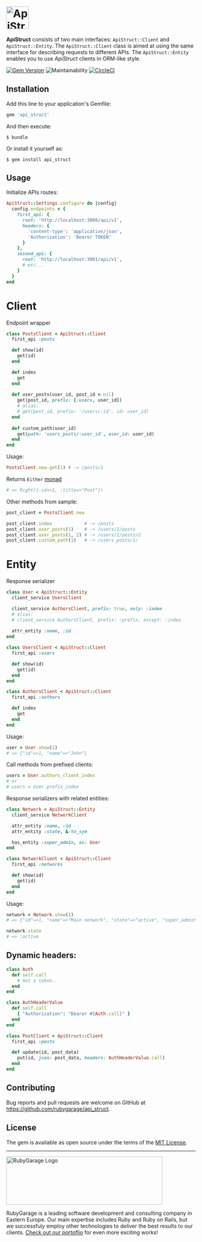 # <img src='https://github.com/rubygarage/api_struct/blob/master/api_struct.svg' height='60' alt='ApiStruct' />

**ApiStruct** consists of two main interfaces: `ApiStruct::Client` and `ApiStruct::Entity`. The `ApiStruct::Client` class is aimed at using the same interface for describing requests to different APIs. The `ApiStruct::Entity` enables you to use *ApiStruct* clients in ORM-like style.

[![Gem Version](https://badge.fury.io/rb/api_struct.svg)](https://badge.fury.io/rb/api_struct)
![Maintainability](https://api.codeclimate.com/v1/badges/dc07c83ccbcaaebc6c44/maintainability)
[![CircleCI](https://circleci.com/gh/rubygarage/api_struct/tree/master.svg?style=svg)](https://circleci.com/gh/rubygarage/api_struct/tree/master)

## Installation

Add this line to your application's Gemfile:

```ruby
gem 'api_struct'
```

And then execute:

    $ bundle

Or install it yourself as:

    $ gem install api_struct

## Usage

Initialize APIs routes:

```ruby
ApiStruct::Settings.configure do |config|
  config.endpoints = {
    first_api: {
      root: 'http://localhost:3000/api/v1',
      headers: {
        'content-type': 'application/json',
        'Authorization': 'Bearer TOKEN'
      }
    },
    second_api: {
      root: 'http://localhost:3001/api/v1',
      # etc...
    }
  }
end
```

# Client
Endpoint wrapper

```ruby
class PostsClient < ApiStruct::Client
  first_api :posts

  def show(id)
    get(id)
  end

  def index
    get
  end
  
  def user_posts(user_id, post_id = nil)
    get(post_id, prefix: [:users, user_id]) 
    # alias: 
    # get(post_id, prefix: '/users/:id', id: user_id)
  end
  
  def custom_path(user_id)
    get(path: 'users_posts/:user_id', user_id: user_id)
  end
end
```

Usage:
```ruby
PostsClient.new.get(1) # -> /posts/1
```
Returns `Either` [monad](https://github.com/dry-rb/dry-monads)
```ruby
# => Right({:id=>1, :title=>"Post"})
```

Other methods from sample:
```ruby
post_client = PostsClient.new

post_client.index            # -> /posts 
post_client.user_posts(1)    # -> /users/1/posts
post_client.user_posts(1, 2) # -> /users/1/posts/2
post_client.custom_path(1)   # -> /users_posts/1/
```


# Entity
Response serializer

```ruby
class User < ApiStruct::Entity
  client_service UsersClient

  client_service AuthorsClient, prefix: true, only: :index
  # alias: 
  # client_service AuthorsClient, prefix: :prefix, except: :index
  
  attr_entity :name, :id
end
```

```ruby
class UsersClient < ApiStruct::Client
  first_api :users

  def show(id)
    get(id)
  end
end
```

```ruby
class AuthorsClient < ApiStruct::Client
  first_api :authors

  def index
    get
  end
end
```

Usage:
```ruby
user = User.show(1)
# => {"id"=>1, "name"=>"John"}
```

Call methods from prefixed clients:
```ruby
users = User.authors_client_index
# or
# users = User.prefix_index
```

Response serializers with related entities:
```ruby
class Network < ApiStruct::Entity
  client_service NetworkClient

  attr_entity :name, :id
  attr_entity :state, &:to_sym

  has_entity :super_admin, as: User
end
```

```ruby
class NetworkClient < ApiStruct::Client
  first_api :networks

  def show(id)
    get(id)
  end
end
```

Usage:
```ruby
network = Network.show(1)
# => {"id"=>1, "name"=>"Main network", "state"=>"active", "super_admin"=>{"id"=>1, "name"=>"John"}}

network.state
# => :active
```

## Dynamic headers:

```ruby
class Auth
  def self.call
    # Get a token..
  end
end
```

```ruby
class AuthHeaderValue
  def self.call
    { "Authorization": "Bearer #{Auth.call}" }
  end
end
```

```ruby
class PostClient < ApiStruct::Client
  first_api :posts

  def update(id, post_data)
    put(id, json: post_data, headers: AuthHeaderValue.call)
  end
end
```

## Contributing

Bug reports and pull requests are welcome on GitHub at https://github.com/rubygarage/api_struct.

## License

The gem is available as open source under the terms of the [MIT License](https://opensource.org/licenses/MIT).
***
<a href="https://rubygarage.org/"><img src="https://rubygarage.s3.amazonaws.com/assets/assets/rg_color_logo_horizontal-919afc51a81d2e40cb6a0b43ee832e3fcd49669d06785156d2d16fd0d799f89e.png" alt="RubyGarage Logo" width="415" height="128"></a>

RubyGarage is a leading software development and consulting company in Eastern Europe. Our main expertise includes Ruby and Ruby on Rails, but we successfuly employ other technologies to deliver the best results to our clients. [Check out our portoflio](https://rubygarage.org/portfolio) for even more exciting works!
